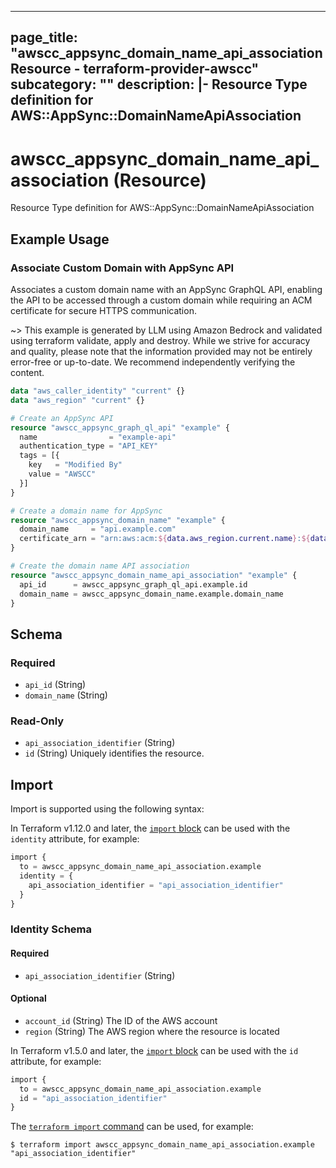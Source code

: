 
---
page_title: "awscc_appsync_domain_name_api_association Resource - terraform-provider-awscc"
subcategory: ""
description: |-
  Resource Type definition for AWS::AppSync::DomainNameApiAssociation
---

# awscc_appsync_domain_name_api_association (Resource)

Resource Type definition for AWS::AppSync::DomainNameApiAssociation

## Example Usage

### Associate Custom Domain with AppSync API

Associates a custom domain name with an AppSync GraphQL API, enabling the API to be accessed through a custom domain while requiring an ACM certificate for secure HTTPS communication.

~> This example is generated by LLM using Amazon Bedrock and validated using terraform validate, apply and destroy. While we strive for accuracy and quality, please note that the information provided may not be entirely error-free or up-to-date. We recommend independently verifying the content.

```terraform
data "aws_caller_identity" "current" {}
data "aws_region" "current" {}

# Create an AppSync API
resource "awscc_appsync_graph_ql_api" "example" {
  name                = "example-api"
  authentication_type = "API_KEY"
  tags = [{
    key   = "Modified By"
    value = "AWSCC"
  }]
}

# Create a domain name for AppSync
resource "awscc_appsync_domain_name" "example" {
  domain_name     = "api.example.com"
  certificate_arn = "arn:aws:acm:${data.aws_region.current.name}:${data.aws_caller_identity.current.account_id}:certificate/example-certificate"
}

# Create the domain name API association
resource "awscc_appsync_domain_name_api_association" "example" {
  api_id      = awscc_appsync_graph_ql_api.example.id
  domain_name = awscc_appsync_domain_name.example.domain_name
}
```

<!-- schema generated by tfplugindocs -->
## Schema

### Required

- `api_id` (String)
- `domain_name` (String)

### Read-Only

- `api_association_identifier` (String)
- `id` (String) Uniquely identifies the resource.

## Import

Import is supported using the following syntax:

In Terraform v1.12.0 and later, the [`import` block](https://developer.hashicorp.com/terraform/language/import) can be used with the `identity` attribute, for example:

```terraform
import {
  to = awscc_appsync_domain_name_api_association.example
  identity = {
    api_association_identifier = "api_association_identifier"
  }
}
```

<!-- schema generated by tfplugindocs -->
### Identity Schema

#### Required

- `api_association_identifier` (String)

#### Optional

- `account_id` (String) The ID of the AWS account
- `region` (String) The AWS region where the resource is located

In Terraform v1.5.0 and later, the [`import` block](https://developer.hashicorp.com/terraform/language/import) can be used with the `id` attribute, for example:

```terraform
import {
  to = awscc_appsync_domain_name_api_association.example
  id = "api_association_identifier"
}
```

The [`terraform import` command](https://developer.hashicorp.com/terraform/cli/commands/import) can be used, for example:

```shell
$ terraform import awscc_appsync_domain_name_api_association.example "api_association_identifier"
```
